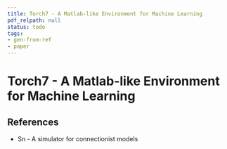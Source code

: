 ```yaml
---
title: Torch7 - A Matlab-like Environment for Machine Learning
pdf_relpath: null
status: todo
tags:
- gen-from-ref
- paper
---
```


# Torch7 - A Matlab-like Environment for Machine Learning

## References

- Sn - A simulator for connectionist models
